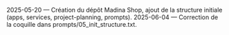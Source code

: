 2025-05-20 — Création du dépôt Madina Shop, ajout de la structure initiale (apps, services, project-planning, prompts).
2025-06-04 — Correction de la coquille dans prompts/05_init_structure.txt.

